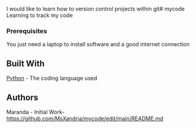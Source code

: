 I would like to learn how to version control projects within git# mycode
Learning to track my code
### Prerequisites
You just need a laptop to install software and a good internet connection
## Built With
[Python](https://www.python.org/) - The coding language used
## Authors
Maranda - Initial Work- https://github.com/MsXandria/mycode/edit/main/README.md
